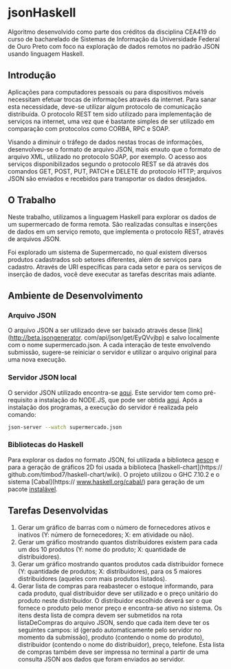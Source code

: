 # jsonHaskell
Algoritmo desenvolvido como parte dos créditos da disciplina CEA419 do curso de bacharelado de Sistemas de Informação da Universidade
Federal de Ouro Preto com foco na exploração de dados remotos no padrão JSON usando linguagem Haskell.

## Introdução

Aplicações para computadores pessoais ou para dispositivos móveis necessitam
efetuar trocas de informações através da internet. Para sanar esta necessidade, deve-se
utilizar algum protocolo de comunicação distribuída. O protocolo REST tem sido utilizado
para implementação de serviços na internet, uma vez que é bastante simples de ser
utilizado em comparação com protocolos como CORBA, RPC e SOAP.

Visando a diminuir o tráfego de dados nestas trocas de informações, desenvolveu-se
o formato de arquivo JSON, mais enxuto que o formato de arquivo XML, utilizado no
protocolo SOAP, por exemplo. O acesso aos serviços disponibilizados segundo o protocolo REST se dá através dos
comandos GET, POST, PUT, PATCH e DELETE do protocolo HTTP; arquivos JSON são
enviados e recebidos para transportar os dados desejados.

## O Trabalho

Neste trabalho, utilizamos a linguagem Haskell para explorar os dados de um
supermercado de forma remota. São realizadas consultas e inserções de dados em um
serviço remoto, que implementa o protocolo REST, através de arquivos JSON.

Foi explorado um sistema de Supermercado, no qual existem diversos produtos
cadastrados sob setores diferentes, além de serviços para cadastro. Através de URI
específicas para cada setor e para os serviços de inserção de dados, você deve executar as
tarefas descritas mais adiante.

## Ambiente de Desenvolvimento
### Arquivo JSON

O arquivo JSON a ser utilizado deve ser baixado através desse [link](http://beta.jsongenerator.
com/api/json/get/EyQVvjbp) e salvo localmente com o nome supermercado.json.
A cada interação de teste envolvendo submissão, sugere-se reiniciar o servidor e
utilizar o arquivo original para uma nova execução.

### Servidor JSON local

O servidor JSON utilizado encontra-se [aqui](https://github.com/typicode/jsonserver).
Este servidor tem como pré-requisito a instalação do NODE.JS, que pode ser obtida [aqui](https://nodejs.org/en/).
Após a instalação dos programas, a execução do servidor é realizada pelo comando:

``` bash
json-server --watch supermercado.json
```

### Bibliotecas do Haskell

Para explorar os dados no formato JSON, foi utilizada a biblioteca [aeson](https://hackage.haskell.org/package/aeson) e para a geração de gráficos 2D foi usada a biblioteca [haskell-chart](https://
github.com/timbod7/haskell-chart/wiki). O projeto utilizou o GHC 7.10.2 e o sistema [Cabal](https://
www.haskell.org/cabal/) para geração de um pacote [instalável](https://www.haskell.org/haskellwiki/How_to_write_a_Haskell_program).

## Tarefas Desenvolvidas

1. Gerar um gráfico de barras com o número de fornecedores ativos e inativos (Y:
número de fornecedores; X: em atividade ou não).
2. Gerar um gráfico mostrando quantos distribuidores existem para cada um dos 10
produtos (Y: nome do produto; X: quantidade de distribuidores).
3. Gerar um gráfico mostrando quantos produtos cada distribuidor fornece (Y:
quantidade de produtos; X: distribuidores), para os 5 maiores distribuidores (aqueles
com mais produtos listados).
4. Gerar lista de compras para reabastecer o estoque informando, para cada
produto, qual distribuidor deve ser utilizado e o preço unitário do produto neste
distribuidor. O distribuidor escolhido deverá ser o que fornece o produto pelo menor
preço e encontra-se ativo no sistema. Os itens desta lista de compra devem ser
submetidos na rota listaDeCompras do arquivo JSON, sendo que cada item deve ter os
seguintes campos: id (gerado automaticamente pelo servidor no momento da
submissão), produto (contendo o nome do produto), distribuidor (contendo o nome do
distribuidor), preço, telefone. Esta lista de compras também deve ser impressa no
terminal a partir de uma consulta JSON aos dados que foram enviados ao servidor.
